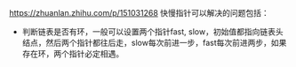 https://zhuanlan.zhihu.com/p/151031268
快慢指针可以解决的问题包括：
- 判断链表是否有环，一般可以设置两个指针fast, slow，初始值都指向链表头结点，然后两个指针都往后走，slow每次前进一步，fast每次前进两步，如果存在环，两个指针必定相遇。
